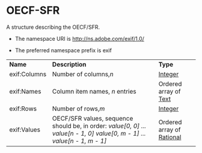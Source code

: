 # OECF-SFR

A structure describing the OECF/SFR.

- The namespace URI is http://ns.adobe.com/exif/1.0/

- The preferred namespace prefix is exif

|    |           |    |
|----|-----------|----|
|**Name**|**Description**|**Type**|
|exif:Columns|Number of columns,*n* |[Integer](./CoreProperties.md#integer)|
|exif:Names|Column item names, *n* entries  |Ordered array of [Text](./CoreProperties.md#text)|
|exif:Rows|Number of rows,*m*  |[Integer](./CoreProperties.md#integer)|
|exif:Values|OECF/SFR values, sequence should be, in order: *value[0, 0] ... value[n - 1, 0] value[0, m - 1] ... value[n - 1, m - 1]*  |Ordered array of [Rational](./CoreProperties.md#rational)|
